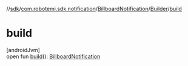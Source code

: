 //[sdk](../../../../index.md)/[com.robotemi.sdk.notification](../../index.md)/[BillboardNotification](../index.md)/[Builder](index.md)/[build](build.md)

# build

[androidJvm]\
open fun [build](build.md)(): [BillboardNotification](../index.md)
